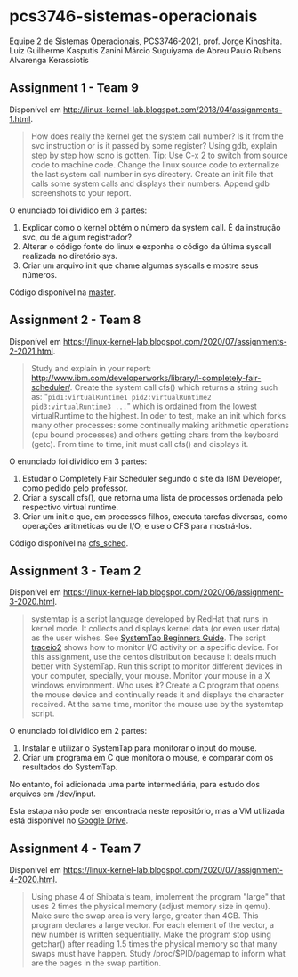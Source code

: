 # pcs3746-sistemas-operacionais

Equipe 2 de Sistemas Operacionais, PCS3746-2021, prof. Jorge Kinoshita.
Luiz Guilherme Kasputis Zanini
Márcio Suguiyama de Abreu
Paulo Rubens Alvarenga Kerassiotis

## Assignment 1 - Team 9

Disponível em http://linux-kernel-lab.blogspot.com/2018/04/assignments-1.html.

> How does really the kernel get the system call number? Is it from the svc instruction or is it passed by some register? Using gdb, explain step by step how scno is gotten. Tip: Use C-x 2 to switch from source code to machine code. Change the linux source code to externalize the last system call number in sys directory. Create an init file that calls some system calls and displays their numbers. Append gdb screenshots to your report.

O enunciado foi dividido em 3 partes:
1. Explicar como o kernel obtém o número da system call. É da instrução svc, ou de algum registrador?
2. Alterar o código fonte do linux e exponha o código da última syscall realizada no diretório sys.
3. Criar um arquivo init que chame algumas syscalls e mostre seus números.

Código disponível na [master](https://github.com/Puliping/pcs3746-sistemas-operacionais/tree/master).

## Assignment 2 - Team 8

Disponível em https://linux-kernel-lab.blogspot.com/2020/07/assignments-2-2021.html.

> Study and explain in your report: http://www.ibm.com/developerworks/library/l-completely-fair-scheduler/. Create the system call cfs() which returns a string such as: "`pid1:virtualRuntime1 pid2:virtualRuntime2 pid3:virtualRuntime3 ...`" which is ordained from the lowest virtualRuntime to the highest. In oder to test, make an init which forks many other processes: some continually making arithmetic operations (cpu bound processes) and others getting chars from the keyboard (getc). From time to time, init must call cfs() and displays it.

O enunciado foi dividido em 3 partes:
1. Estudar o Completely Fair Scheduler segundo o site da IBM Developer, como pedido pelo professor.
2. Criar a syscall cfs(), que retorna uma lista de processos ordenada pelo respectivo virtual runtime.
3. Criar um init.c que, em processos filhos, executa tarefas diversas, como operações aritméticas  ou de I/O, e use o CFS para mostrá-los.

Código disponível na [cfs_sched](https://github.com/Puliping/pcs3746-sistemas-operacionais/tree/cfs_sched).

## Assignment 3 - Team 2

Disponível em https://linux-kernel-lab.blogspot.com/2020/06/assignment-3-2020.html.

> systemtap is a script language developed by RedHat that runs in kernel mode. It collects and displays kernel data (or even user data) as the user wishes. See [SystemTap Beginners Guide](https://sourceware.org/systemtap/SystemTap_Beginners_Guide/). The script [traceio2](https://sourceware.org/systemtap/SystemTap_Beginners_Guide/traceio2sect.html) shows how to monitor I/O activity on a specific device. For this assignment, use the centos distribution because it deals much better with SystemTap. Run this script to monitor different devices in your computer, specially, your mouse. Monitor your mouse in a X windows environment. Who uses it? Create a C program that opens the mouse device and continually reads it and displays the character received. At the same time, monitor the mouse use by the systemtap script.

O enunciado foi dividido em 2 partes:
1. Instalar e utilizar o SystemTap para monitorar o input do mouse.
2. Criar um programa em C que monitora o mouse, e comparar com os resultados do SystemTap.

No entanto, foi adicionada uma parte intermediária, para estudo dos arquivos em /dev/input.

Esta estapa não pode ser encontrada neste repositório, mas a VM utilizada está disponível no [Google Drive]().

## Assignment 4 - Team 7

Disponível em https://linux-kernel-lab.blogspot.com/2020/07/assignment-4-2020.html.

> Using phase 4 of Shibata's team, implement the program "large" that uses 2 times the physical memory (adjust memory size in qemu). Make sure the swap area is very large, greater than 4GB. This program declares a large vector. For each element of the vector, a new number is written sequentially. Make the program stop using getchar() after reading 1.5 times the physical memory so that many swaps must have happen. Study /proc/$PID/pagemap to inform what are the pages in the swap partition.
